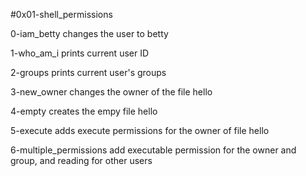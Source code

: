 #0x01-shell_permissions

0-iam_betty changes the user to betty

1-who_am_i prints current user ID

2-groups prints current user's groups

3-new_owner changes the owner of the file hello

4-empty creates the empy file hello

5-execute adds execute permissions for the owner of file hello

6-multiple_permissions add executable permission for the owner and group, and reading for other users